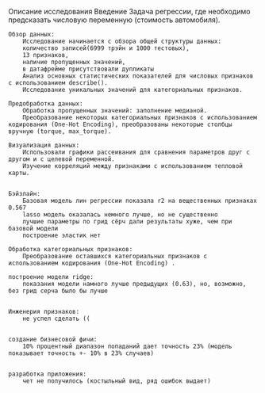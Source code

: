 Описание исследования 
    Введение
        Задача регрессии, где необходимо предсказать числовую переменную (стоимость автомобиля).

    Обзор данных:
        Исследование начинается с обзора общей структуры данных: 
        количество записей(6999 трэйн и 1000 тестовых), 
        13 признаков, 
        наличие пропущенных значений,
        в датафрейме присутствовали дупликаты
        Анализ основных статистических показателей для числовых признаков с использованием describe().
        Исследование уникальных значений для категориальных признаков.

    Предобработка данных:
        Обработка пропущенных значений: заполнение медианой.
        Преобразование некоторых категориальных признаков с использованием кодирования (One-Hot Encoding), преобразованы некоторые столбцы вручную (torque, max_torque).

    Визуализация данных:
        Использовали графики рассеивания для сравнения параметров друг с другом и с целевой переменной.
        Изучение корреляций между признаками с использованием тепловой карты.


    Бэйзлайн:
        Базовая модель лин регрессии показала r2 на вещественных признаках 0.567
        lasso модель оказалась немного лучше, но не существенно
        лучшие параметры по грид сёрч дали результаты хуже, чем при базовой модели
        построение эластик нет 
        
    Обработка категориальных признаков: 
        Преобразование оставшихся категориальных признаков с использованием кодирования (One-Hot Encoding) .
        
    построение модели ridge:
        показания модели намного лучше предыдущих (0.63), но, возможно, без грид серча было бы лучше 


    Инженерия признаков:
        не успел сделать ((


    создание бизнесовой фичи:
        10% процентный диапазон попаданий дает точность 23% (модель показывает точность +- 10% в 23% случаев)


    разработка приложения:
        чет не получилось (костыльный вид, ряд ошибок выдает)

    
